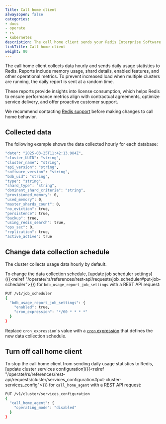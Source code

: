 ```yaml
---
Title: Call home client
alwaysopen: false
categories:
- docs
- operate
- rs
- kubernetes
description: The call home client sends your Redis Enterprise Software cluster's daily usage statistics to Redis.
linkTitle: Call home client
weight: 80
---
```


The call home client collects data hourly and sends daily usage statistics to Redis. Reports include memory usage, shard details, enabled features, and other operational metrics. To prevent increased load when multiple clusters are running, the daily report is sent at a random time.

These reports provide insights into license consumption, which helps Redis to ensure performance metrics align with contractual agreements, optimize service delivery, and offer proactive customer support.
    
We recommend contacting [Redis support](https://redis.io/support/) before making changes to call home behavior.

## Collected data

The following example shows the data collected hourly for each database:

```sh
"date": "2025-03-25T11:42:13.984Z",
"cluster_UUID": "string",
"cluster_name": "string",
"api_version": "string",
"software_version": "string",
"bdb_uid": "string",
"type": "string",
"shard_type": "string",
"dominant_shard_criteria": "string",
"provisioned_memory": 0,
"used_memory": 0,
"master_shards_count": 0,
"no_eviction": true,
"persistence": true,
"backup": true,
"using_redis_search": true,
"ops_sec": 0,
"replication": true,
"active_active": true
```

## Change data collection schedule

The cluster collects usage data hourly by default.

To change the data collection schedule, [update job scheduler settings]({{<relref "/operate/rs/references/rest-api/requests/job_scheduler#put-job-scheduler">}}) for `bdb_usage_report_job_settings` with a REST API request:

```sh
PUT /v1/job_scheduler
{
  "bdb_usage_report_job_settings": {
    "enabled": true,
    "cron_expression": "*/60 * * * *"
  }
}
```

Replace `cron_expression`'s value with a [`cron` expression](https://en.wikipedia.org/wiki/Cron#CRON_expression) that defines the new data collection schedule.

## Turn off call home client

To stop the call home client from sending daily usage statistics to Redis, [update cluster services configuration]({{<relref "/operate/rs/references/rest-api/requests/cluster/services_configuration#put-cluster-services_config">}}) for `call_home_agent` with a REST API request:

```sh
PUT /v1/cluster/services_configuration
{ 
  "call_home_agent": { 
    "operating_mode": "disabled"
  } 
}
```

